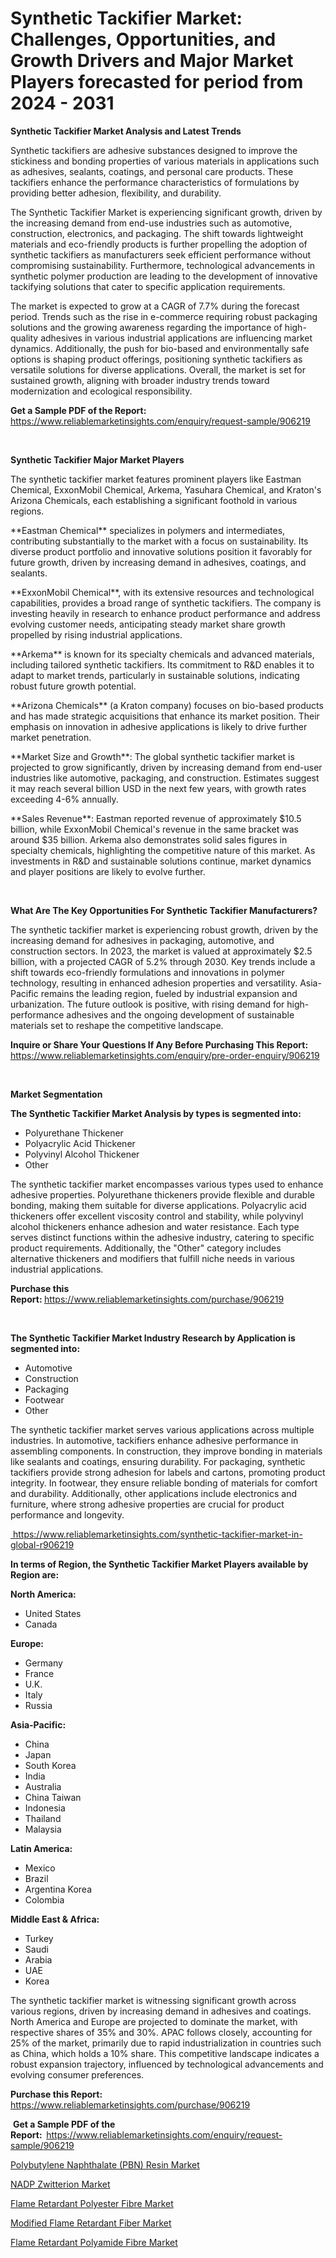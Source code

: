 <p><h1>Synthetic Tackifier Market: Challenges, Opportunities, and Growth Drivers and Major Market Players forecasted for period from 2024 - 2031</h1></p><p><strong>Synthetic Tackifier Market Analysis and Latest Trends</strong></p>
<p><p>Synthetic tackifiers are adhesive substances designed to improve the stickiness and bonding properties of various materials in applications such as adhesives, sealants, coatings, and personal care products. These tackifiers enhance the performance characteristics of formulations by providing better adhesion, flexibility, and durability.</p><p>The Synthetic Tackifier Market is experiencing significant growth, driven by the increasing demand from end-use industries such as automotive, construction, electronics, and packaging. The shift towards lightweight materials and eco-friendly products is further propelling the adoption of synthetic tackifiers as manufacturers seek efficient performance without compromising sustainability. Furthermore, technological advancements in synthetic polymer production are leading to the development of innovative tackifying solutions that cater to specific application requirements.</p><p>The market is expected to grow at a CAGR of 7.7% during the forecast period. Trends such as the rise in e-commerce requiring robust packaging solutions and the growing awareness regarding the importance of high-quality adhesives in various industrial applications are influencing market dynamics. Additionally, the push for bio-based and environmentally safe options is shaping product offerings, positioning synthetic tackifiers as versatile solutions for diverse applications. Overall, the market is set for sustained growth, aligning with broader industry trends toward modernization and ecological responsibility.</p></p>
<p><strong>Get a Sample PDF of the Report:&nbsp;</strong> <a href="https://www.reliablemarketinsights.com/enquiry/request-sample/906219?utm_campaign=1496&utm_medium=2&utm_source=Github&utm_content=ia&utm_term=11102024&utm_id=synthetic-tackifier">https://www.reliablemarketinsights.com/enquiry/request-sample/906219</a></p>
<p>&nbsp;</p>
<p><strong>Synthetic Tackifier Major Market Players</strong></p>
<p><p>The synthetic tackifier market features prominent players like Eastman Chemical, ExxonMobil Chemical, Arkema, Yasuhara Chemical, and Kraton's Arizona Chemicals, each establishing a significant foothold in various regions. </p><p>**Eastman Chemical** specializes in polymers and intermediates, contributing substantially to the market with a focus on sustainability. Its diverse product portfolio and innovative solutions position it favorably for future growth, driven by increasing demand in adhesives, coatings, and sealants.</p><p>**ExxonMobil Chemical**, with its extensive resources and technological capabilities, provides a broad range of synthetic tackifiers. The company is investing heavily in research to enhance product performance and address evolving customer needs, anticipating steady market share growth propelled by rising industrial applications.</p><p>**Arkema** is known for its specialty chemicals and advanced materials, including tailored synthetic tackifiers. Its commitment to R&D enables it to adapt to market trends, particularly in sustainable solutions, indicating robust future growth potential.</p><p>**Arizona Chemicals** (a Kraton company) focuses on bio-based products and has made strategic acquisitions that enhance its market position. Their emphasis on innovation in adhesive applications is likely to drive further market penetration.</p><p>**Market Size and Growth**: The global synthetic tackifier market is projected to grow significantly, driven by increasing demand from end-user industries like automotive, packaging, and construction. Estimates suggest it may reach several billion USD in the next few years, with growth rates exceeding 4-6% annually.</p><p>**Sales Revenue**: Eastman reported revenue of approximately $10.5 billion, while ExxonMobil Chemical's revenue in the same bracket was around $35 billion. Arkema also demonstrates solid sales figures in specialty chemicals, highlighting the competitive nature of this market. As investments in R&D and sustainable solutions continue, market dynamics and player positions are likely to evolve further.</p></p>
<p>&nbsp;</p>
<p><strong>What Are The Key Opportunities For Synthetic Tackifier Manufacturers?</strong></p>
<p><p>The synthetic tackifier market is experiencing robust growth, driven by the increasing demand for adhesives in packaging, automotive, and construction sectors. In 2023, the market is valued at approximately $2.5 billion, with a projected CAGR of 5.2% through 2030. Key trends include a shift towards eco-friendly formulations and innovations in polymer technology, resulting in enhanced adhesion properties and versatility. Asia-Pacific remains the leading region, fueled by industrial expansion and urbanization. The future outlook is positive, with rising demand for high-performance adhesives and the ongoing development of sustainable materials set to reshape the competitive landscape.</p></p>
<p><strong>Inquire or Share Your Questions If Any Before Purchasing This Report:</strong> <a href="https://www.reliablemarketinsights.com/enquiry/pre-order-enquiry/906219?utm_campaign=1496&utm_medium=2&utm_source=Github&utm_content=ia&utm_term=11102024&utm_id=synthetic-tackifier">https://www.reliablemarketinsights.com/enquiry/pre-order-enquiry/906219</a></p>
<p>&nbsp;</p>
<p><strong>Market Segmentation</strong></p>
<p><strong>The Synthetic Tackifier Market Analysis by types is segmented into:</strong></p>
<p><ul><li>Polyurethane Thickener</li><li>Polyacrylic Acid Thickener</li><li>Polyvinyl Alcohol Thickener</li><li>Other</li></ul></p>
<p><p>The synthetic tackifier market encompasses various types used to enhance adhesive properties. Polyurethane thickeners provide flexible and durable bonding, making them suitable for diverse applications. Polyacrylic acid thickeners offer excellent viscosity control and stability, while polyvinyl alcohol thickeners enhance adhesion and water resistance. Each type serves distinct functions within the adhesive industry, catering to specific product requirements. Additionally, the "Other" category includes alternative thickeners and modifiers that fulfill niche needs in various industrial applications.</p></p>
<p><strong>Purchase this Report:&nbsp;</strong><a href="https://www.reliablemarketinsights.com/purchase/906219?utm_campaign=1496&utm_medium=2&utm_source=Github&utm_content=ia&utm_term=11102024&utm_id=synthetic-tackifier">https://www.reliablemarketinsights.com/purchase/906219</a></p>
<p>&nbsp;</p>
<p><strong>The Synthetic Tackifier Market Industry Research by Application is segmented into:</strong></p>
<p><ul><li>Automotive</li><li>Construction</li><li>Packaging</li><li>Footwear</li><li>Other</li></ul></p>
<p><p>The synthetic tackifier market serves various applications across multiple industries. In automotive, tackifiers enhance adhesive performance in assembling components. In construction, they improve bonding in materials like sealants and coatings, ensuring durability. For packaging, synthetic tackifiers provide strong adhesion for labels and cartons, promoting product integrity. In footwear, they ensure reliable bonding of materials for comfort and durability. Additionally, other applications include electronics and furniture, where strong adhesive properties are crucial for product performance and longevity.</p></p>
<p><a href="https://www.reliablemarketinsights.com/synthetic-tackifier-market-in-global-r906219?utm_campaign=1496&utm_medium=2&utm_source=Github&utm_content=ia&utm_term=11102024&utm_id=synthetic-tackifier">&nbsp;https://www.reliablemarketinsights.com/synthetic-tackifier-market-in-global-r906219</a></p>
<p><strong>In terms of Region, the Synthetic Tackifier Market Players available by Region are:</strong></p>
<p>
    <p> <strong> North America: </strong>
        <ul>
            <li>United States</li>
            <li>Canada</li>
        </ul>
        </p> 
    <p> <strong> Europe: </strong>
        <ul>
            <li>Germany</li>
            <li>France</li>
            <li>U.K.</li>
            <li>Italy</li>
            <li>Russia</li>
        </ul>
        </p> 
    <p> <strong> Asia-Pacific: </strong>
        <ul>
            <li>China</li>
            <li>Japan</li>
            <li>South Korea</li>
            <li>India</li>
            <li>Australia</li>
            <li>China Taiwan</li>
            <li>Indonesia</li>
            <li>Thailand</li>
            <li>Malaysia</li>
        </ul>
        </p> 
    <p> <strong> Latin America: </strong>
        <ul>
            <li>Mexico</li>
            <li>Brazil</li>
            <li>Argentina Korea</li>
            <li>Colombia</li>
        </ul>
        </p> 
    <p> <strong> Middle East & Africa: </strong>
        <ul>
            <li>Turkey</li>
            <li>Saudi</li>
            <li>Arabia</li>
            <li>UAE</li>
            <li>Korea</li>
        </ul>
    </p>
    </p>
<p><p>The synthetic tackifier market is witnessing significant growth across various regions, driven by increasing demand in adhesives and coatings. North America and Europe are projected to dominate the market, with respective shares of 35% and 30%. APAC follows closely, accounting for 25% of the market, primarily due to rapid industrialization in countries such as China, which holds a 10% share. This competitive landscape indicates a robust expansion trajectory, influenced by technological advancements and evolving consumer preferences.</p></p>
<p><strong>Purchase this Report: </strong><a href="https://www.reliablemarketinsights.com/purchase/906219?utm_campaign=1496&utm_medium=2&utm_source=Github&utm_content=ia&utm_term=11102024&utm_id=synthetic-tackifier">https://www.reliablemarketinsights.com/purchase/906219</a></p>
<p>&nbsp;<strong>Get a Sample PDF of the Report:&nbsp;&nbsp;</strong><a href="https://www.reliablemarketinsights.com/enquiry/request-sample/906219?utm_campaign=1496&utm_medium=2&utm_source=Github&utm_content=ia&utm_term=11102024&utm_id=synthetic-tackifier">https://www.reliablemarketinsights.com/enquiry/request-sample/906219</a></p>
<p><strong></strong></p>
<p><p><a href="https://www.linkedin.com/pulse/polybutylene-naphthalate-pbn-resin-market-overview-forecast-1zmnc?utm_campaign=1496&utm_medium=2&utm_source=Github&utm_content=ia&utm_term=11102024&utm_id=synthetic-tackifier">Polybutylene Naphthalate (PBN) Resin Market</a></p><p><a href="https://www.linkedin.com/pulse/unlocking-growth-potential-strategic-analysis-nadp-zwitterion-pz7ac?utm_campaign=1496&utm_medium=2&utm_source=Github&utm_content=ia&utm_term=11102024&utm_id=synthetic-tackifier">NADP Zwitterion Market</a></p><p><a href="https://www.linkedin.com/pulse/global-flame-retardant-polyester-fibre-market-pulse-eegwf?utm_campaign=1496&utm_medium=2&utm_source=Github&utm_content=ia&utm_term=11102024&utm_id=synthetic-tackifier">Flame Retardant Polyester Fibre Market</a></p><p><a href="https://www.linkedin.com/pulse/modified-flame-retardant-fiber-market-outlook-complete-lspff?utm_campaign=1496&utm_medium=2&utm_source=Github&utm_content=ia&utm_term=11102024&utm_id=synthetic-tackifier">Modified Flame Retardant Fiber Market</a></p><p><a href="https://www.linkedin.com/pulse/global-flame-retardant-polyamide-fibre-market-sector-7i6hf?utm_campaign=1496&utm_medium=2&utm_source=Github&utm_content=ia&utm_term=11102024&utm_id=synthetic-tackifier">Flame Retardant Polyamide Fibre Market</a></p></p>